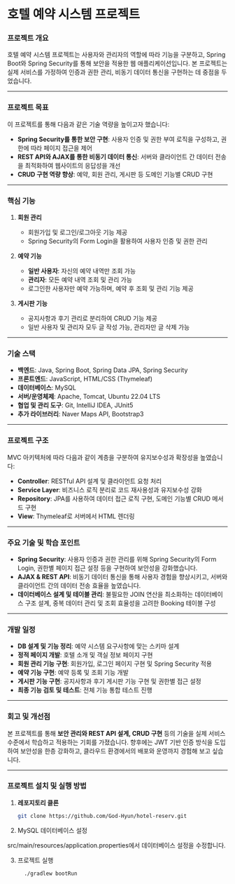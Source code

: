 # **호텔 예약 시스템 프로젝트**

### **프로젝트 개요**
호텔 예약 시스템 프로젝트는 사용자와 관리자의 역할에 따라 기능을 구분하고, Spring Boot와 Spring Security를 통해 보안을 적용한 웹 애플리케이션입니다. 본 프로젝트는 실제 서비스를 가정하여 인증과 권한 관리, 비동기 데이터 통신을 구현하는 데 중점을 두었습니다.

---

### **프로젝트 목표**
이 프로젝트를 통해 다음과 같은 기술 역량을 높이고자 했습니다:
- **Spring Security를 통한 보안 구현**: 사용자 인증 및 권한 부여 로직을 구성하고, 권한에 따라 페이지 접근을 제어
- **REST API와 AJAX를 통한 비동기 데이터 통신**: 서버와 클라이언트 간 데이터 전송을 최적화하여 웹사이트의 응답성을 개선
- **CRUD 구현 역량 향상**: 예약, 회원 관리, 게시판 등 도메인 기능별 CRUD 구현

---

### **핵심 기능**
1. **회원 관리**
   - 회원가입 및 로그인/로그아웃 기능 제공
   - Spring Security의 Form Login을 활용하여 사용자 인증 및 권한 관리

2. **예약 기능**
   - **일반 사용자**: 자신의 예약 내역만 조회 가능
   - **관리자**: 모든 예약 내역 조회 및 관리 가능
   - 로그인한 사용자만 예약 가능하며, 예약 후 조회 및 관리 기능 제공

3. **게시판 기능**
   - 공지사항과 후기 관리로 분리하여 CRUD 기능 제공
   - 일반 사용자 및 관리자 모두 글 작성 가능, 관리자만 글 삭제 가능

---

### **기술 스택**
- **백엔드**: Java, Spring Boot, Spring Data JPA, Spring Security
- **프론트엔드**: JavaScript, HTML/CSS (Thymeleaf)
- **데이터베이스**: MySQL
- **서버/운영체제**: Apache, Tomcat, Ubuntu 22.04 LTS
- **협업 및 관리 도구**: Git, IntelliJ IDEA, JUnit5
- **추가 라이브러리**: Naver Maps API, Bootstrap3

---

### **프로젝트 구조**
MVC 아키텍처에 따라 다음과 같이 계층을 구분하여 유지보수성과 확장성을 높였습니다:
- **Controller**: RESTful API 설계 및 클라이언트 요청 처리
- **Service Layer**: 비즈니스 로직 분리로 코드 재사용성과 유지보수성 강화
- **Repository**: JPA를 사용하여 데이터 접근 로직 구현, 도메인 기능별 CRUD 메서드 구현
- **View**: Thymeleaf로 서버에서 HTML 렌더링

---

### **주요 기술 및 학습 포인트**
- **Spring Security**: 사용자 인증과 권한 관리를 위해 Spring Security의 Form Login, 권한별 페이지 접근 설정 등을 구현하여 보안성을 강화했습니다.
- **AJAX & REST API**: 비동기 데이터 통신을 통해 사용자 경험을 향상시키고, 서버와 클라이언트 간의 데이터 전송 효율을 높였습니다.
- **데이터베이스 설계 및 테이블 관리**: 불필요한 JOIN 연산을 최소화하는 데이터베이스 구조 설계, 중복 데이터 관리 및 조회 효율성을 고려한 Booking 테이블 구성

---

### **개발 일정**
- **DB 설계 및 기능 정리**: 예약 시스템 요구사항에 맞는 스키마 설계
- **정적 페이지 개발**: 호텔 소개 및 객실 정보 페이지 구현
- **회원 관리 기능 구현**: 회원가입, 로그인 페이지 구현 및 Spring Security 적용
- **예약 기능 구현**: 예약 등록 및 조회 기능 개발
- **게시판 기능 구현**: 공지사항과 후기 게시판 기능 구현 및 권한별 접근 설정
- **최종 기능 검토 및 테스트**: 전체 기능 통합 테스트 진행

---

### **회고 및 개선점**
본 프로젝트를 통해 **보안 관리와 REST API 설계, CRUD 구현** 등의 기술을 실제 서비스 수준에서 학습하고 적용하는 기회를 가졌습니다. 향후에는 JWT 기반 인증 방식을 도입하여 보안성을 한층 강화하고, 클라우드 환경에서의 배포와 운영까지 경험해 보고 싶습니다.

---

### **프로젝트 설치 및 실행 방법**
1. **레포지토리 클론**
   ```bash
   git clone https://github.com/God-Hyun/hotel-reserv.git

2. MySQL 데이터베이스 설정

src/main/resources/application.properties에서 데이터베이스 설정을 수정합니다.

3. 프로젝트 실행
   ```bash
     ./gradlew bootRun
